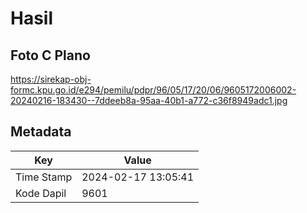 # Hasil

## Foto C Plano

https://sirekap-obj-formc.kpu.go.id/e294/pemilu/pdpr/96/05/17/20/06/9605172006002-20240216-183430--7ddeeb8a-95aa-40b1-a772-c36f8949adc1.jpg


## Metadata

| Key        | Value               |
| ---------- | ------------------- |
| Time Stamp | 2024-02-17 13:05:41 |
| Kode Dapil | 9601                |



